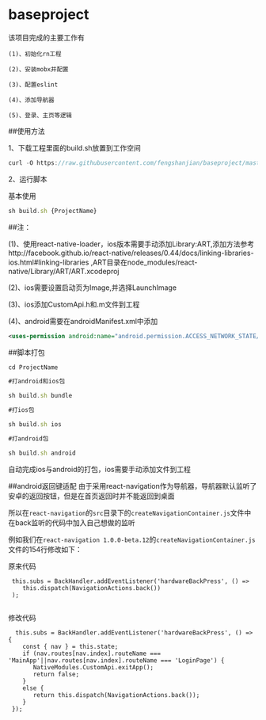 # baseproject


该项目完成的主要工作有

```
(1)、初始化rn工程

(2)、安装mobx并配置

(3)、配置eslint

(4)、添加导航器

(5)、登录、主页等逻辑
```

##使用方法

1、下载工程里面的build.sh放置到工作空间

```js
curl -O https://raw.githubusercontent.com/fengshanjian/baseproject/master/build.sh

```

2、运行脚本


基本使用

```js
sh build.sh {ProjectName}

```

##注：

(1)、使用react-native-loader，ios版本需要手动添加Library:ART,添加方法参考http://facebook.github.io/react-native/releases/0.44/docs/linking-libraries-ios.html#linking-libraries  ,ART目录在node_modules/react-native/Library/ART/ART.xcodeproj

(2)、ios需要设置启动页为Image,并选择LaunchImage

(3)、ios添加CustomApi.h和.m文件到工程

(4)、android需要在androidManifest.xml中添加

```xml
<uses-permission android:name="android.permission.ACCESS_NETWORK_STATE/>
```



##脚本打包

```js
cd ProjectName

#打android和ios包

sh build.sh bundle  

#打ios包

sh build.sh ios

#打android包

sh build.sh android

```

自动完成ios与android的打包，ios需要手动添加文件到工程




##android返回键适配
由于采用react-navigation作为导航器，导航器默认监听了安卓的返回按钮，但是在首页返回时并不能返回到桌面

所以在```react-navigation```的```src```目录下的```createNavigationContainer.js```文件中在back监听的代码中加入自己想做的监听

例如我们在```react-navigation 1.0.0-beta.12```的```createNavigationContainer.js```文件的154行修改如下：

原来代码

```
 this.subs = BackHandler.addEventListener('hardwareBackPress', () =>
    this.dispatch(NavigationActions.back())
 );
      
```

修改代码

```
  this.subs = BackHandler.addEventListener('hardwareBackPress', () => {         
    const { nav } = this.state;
    if (nav.routes[nav.index].routeName === 'MainApp'||nav.routes[nav.index].routeName === 'LoginPage') {
       NativeModules.CustomApi.exitApp();
       return false;
    }
    else {
       return this.dispatch(NavigationActions.back());
    }
 });
 ```



